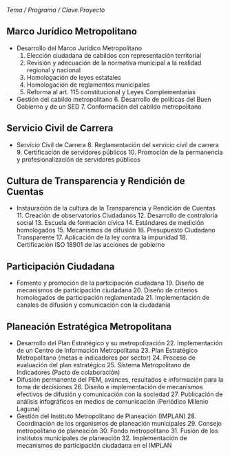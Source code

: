
_Tema / Programa / Clave.Proyecto_

## Marco Jurídico Metropolitano

* Desarrollo del Marco Jurídico Metropolitano
    1. Elección ciudadana de cabildos con representación territorial
    2. Revisión y adecuación de la normativa municipal a la realidad regional y nacional
    3. Homologación de leyes estatales
    4. Homologación de reglamentos municipales
    5. Reforma al art. 115 constitucional y Leyes Complementarias
* Gestión del cabildo metropolitano
    6. Desarrollo de políticas del Buen Gobierno y de un SED
    7. Conformación del cabildo metropolitano

## Servicio Civil de Carrera

* Servicio Civil de Carrera
    8. Reglamentación del servicio civil de carrera
    9. Certificación de servidores públicos
    10. Promoción de la permanencia y profesionalización de servidores públicos

## Cultura de Transparencia y Rendición de Cuentas

* Instauración de la cultura de la Transparencia y Rendición de Cuentas
    11. Creación de observatorios Ciudadanos
    12. Desarrollo de contraloría social
    13. Escuela de formación cívica
    14. Estándares de medición homologados
    15. Mecanismos de difusión
    16. Presupuesto Ciudadano Transparente
    17. Aplicación de la ley contra la impunidad
    18. Certificación ISO 18901 de las acciones de gobierno

## Participación Ciudadana

* Fomento y promoción de la participación ciudadana
    19. Diseño de mecanismos de participación ciudadana
    20. Diseño de criterios homologados de participación reglamentada
    21. Implementación de canales de difusión y comunicación con la ciudadanía

## Planeación Estratégica Metropolitana

* Desarrollo del Plan Estratégico y su metropolización
    22. Implementación de un Centro de Información Metropolitana
    23. Plan Estratégico Metropolitano (metas e indicadores por sector)
    24. Proceso de evaluación del plan estratégico
    25. Sistema Metropolitano de Indicadores (Pacto de colaboración)
* Difusión permanente del PEM, avances, resultados e información para la toma de decisiones
    26. Diseño e implementación de mecanismos efectivos de difusión y comunicación con la sociedad
    27. Publicación de análisis infográficos en medios de comunicación (Periódico Milenio Laguna)
* Gestión del Instituto Metropolitano de Planeación (IMPLAN)
    28. Coordinación de los organismos de planeación municipales
    29. Consejo metropolitano de planeación
    30. Fondo metropolitano
    31. Fusión de los institutos municipales de planeación
    32. Implementación de mecanismos de participación ciudadana en el IMPLAN
